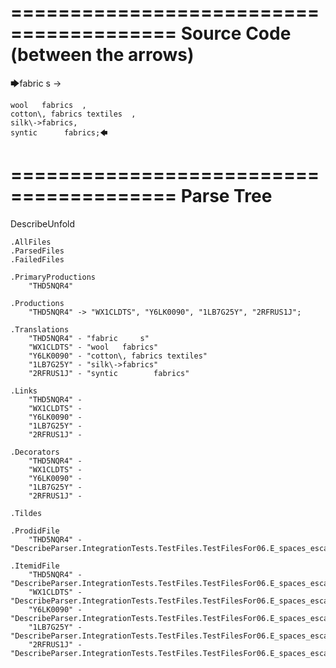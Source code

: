========================================
Source Code (between the arrows)
========================================

🡆fabric     s 	->

	wool   fabrics	,
	cotton\, fabrics textiles  ,
    silk\->fabrics,
    syntic 		fabrics;🡄

========================================
Parse Tree
========================================
DescribeUnfold

    .AllFiles
    .ParsedFiles
    .FailedFiles

    .PrimaryProductions
        "THD5NQR4" 

    .Productions
        "THD5NQR4" -> "WX1CLDTS", "Y6LK0090", "1LB7G25Y", "2RFRUS1J";

    .Translations
        "THD5NQR4" - "fabric     s"
        "WX1CLDTS" - "wool   fabrics"
        "Y6LK0090" - "cotton\, fabrics textiles"
        "1LB7G25Y" - "silk\->fabrics"
        "2RFRUS1J" - "syntic 		fabrics"

    .Links
        "THD5NQR4" - 
        "WX1CLDTS" - 
        "Y6LK0090" - 
        "1LB7G25Y" - 
        "2RFRUS1J" - 

    .Decorators
        "THD5NQR4" - 
        "WX1CLDTS" - 
        "Y6LK0090" - 
        "1LB7G25Y" - 
        "2RFRUS1J" - 

    .Tildes

    .ProdidFile
        "THD5NQR4" - "DescribeParser.IntegrationTests.TestFiles.TestFilesFor06.E_spaces_escapes_N.ds"

    .ItemidFile
        "THD5NQR4" - "DescribeParser.IntegrationTests.TestFiles.TestFilesFor06.E_spaces_escapes_N.ds"
        "WX1CLDTS" - "DescribeParser.IntegrationTests.TestFiles.TestFilesFor06.E_spaces_escapes_N.ds"
        "Y6LK0090" - "DescribeParser.IntegrationTests.TestFiles.TestFilesFor06.E_spaces_escapes_N.ds"
        "1LB7G25Y" - "DescribeParser.IntegrationTests.TestFiles.TestFilesFor06.E_spaces_escapes_N.ds"
        "2RFRUS1J" - "DescribeParser.IntegrationTests.TestFiles.TestFilesFor06.E_spaces_escapes_N.ds"

